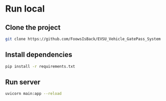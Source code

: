 # Run local

## Clone the project
```sh
git clone https://github.com/FoowsIsBack/EVSU_Vehicle_GatePass_System
```

## Install dependencies
```sh
pip install -r requirements.txt
```

## Run server
```sh
uvicorn main:app --reload
```

